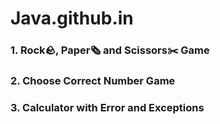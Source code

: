 # Java.github.in

### 1. Rock🪨, Paper🗞️ and Scissors✂️ Game
### 2. Choose Correct Number Game
### 3. Calculator with Error and Exceptions